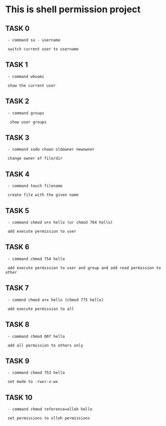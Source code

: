 # This is shell permission project

  ## TASK 0
  
     - command su - username

     switch current user to username

  ## TASK 1

     - command whoami

     show the current user

  ## TASK 2

     - command groups
     
      show user groups


  ## TASK 3


     - command sudo chown oldowner newowner

     change owner of file/dir

  ## TASK 4


     - command touch filename

     create file with the given name


  ## TASK 5


     - command chmod u+x hello (or chmod 764 hello)

     add execute permission to user


  ## TASK 6


     - command chmod 754 hello

     add execute permission to user and group and add read permission to other


  ## TASK 7

     - commnd chmod a+x hello (chmod 775 hello) 
     
     add execute permission to all


  ## TASK 8


     - command chmod 007 hello

     add all permission to others only

  ## TASK 9


     - command chmod 753 hello

     set mode to -rwxr-x-wx


  ## TASK 10


     - command chmod reference=olleh hello

     set permissions to olleh permissions


